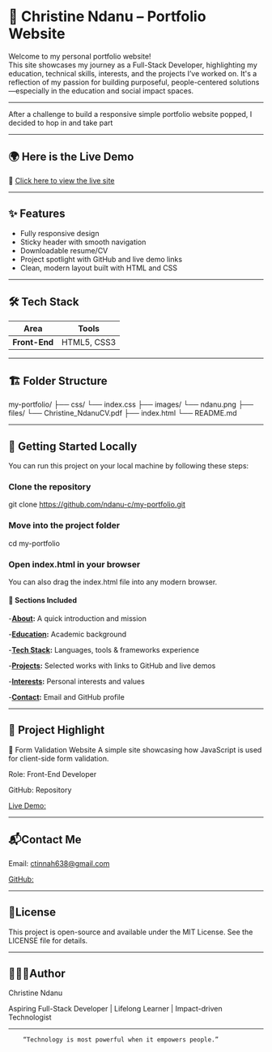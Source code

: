 # 💼 Christine Ndanu – Portfolio Website

Welcome to my personal portfolio website!  
This site showcases my journey as a Full-Stack Developer, highlighting my education, technical skills, interests, and the projects I’ve worked on. It's a reflection of my passion for building purposeful, people-centered solutions—especially in the education and social impact spaces.

---

After a challenge to build a responsive simple portfolio website popped, I decided to hop in and take part

---

## 🌍 Here is the Live Demo

🔗 [Click here to view the live site](https://ndanu-c-portfolio.netlify.app/)

---

## ✨ Features

- Fully responsive design
- Sticky header with smooth navigation
- Downloadable resume/CV
- Project spotlight with GitHub and live demo links
- Clean, modern layout built with HTML and CSS

---

## 🛠 Tech Stack

| Area         | Tools                                      |
|--------------|---------------------------------------------|
| **Front-End**| HTML5, CSS3                   |


---

## 🏗️ Folder Structure

my-portfolio/
├── css/
 └── index.css
├── images/
 └── ndanu.png
├── files/
 └── Christine_NdanuCV.pdf
├── index.html
└── README.md

---

## 🚀 Getting Started Locally

You can run this project on your local machine by following these steps:


### Clone the repository
git clone https://github.com/ndanu-c/my-portfolio.git

### Move into the project folder
cd my-portfolio

### Open index.html in your browser
You can also drag the index.html file into any modern browser.

#### 📂 Sections Included

-**[About](https://ndanu-c-portfolio.netlify.app/#about):** A quick introduction and mission

-**[Education](https://ndanu-c-portfolio.netlify.app/#education):** Academic background

-**[Tech Stack](https://ndanu-c-portfolio.netlify.app/#techStack):** Languages, tools & frameworks experience

-**[Projects](https://ndanu-c-portfolio.netlify.app/#projects):** Selected works with links to GitHub and live demos

-**[Interests](https://ndanu-c-portfolio.netlify.app/#interests):** Personal interests and values

-**[Contact](https://ndanu-c-portfolio.netlify.app/#contact):** Email and GitHub profile

---

## 📜 Project Highlight
🔹 Form Validation Website
A simple site showcasing how JavaScript is used for client-side form validation.

Role: Front-End Developer

GitHub: Repository

[Live Demo:](form-validation-jscript.netlify.app)

---

## 📬Contact Me

Email: ctinnah638@gmail.com

[GitHub:](https://github.com/ndanu-c)

---

## 🪪License
This project is open-source and available under the MIT License.
See the LICENSE file for details.

---

## 👩🏽‍💻Author
Christine Ndanu

Aspiring Full-Stack Developer | Lifelong Learner | Impact-driven Technologist

---


        “Technology is most powerful when it empowers people.”










